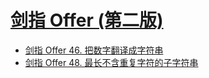 # [剑指 Offer (第二版)](https://leetcode.cn/problem-list/xb9nqhhg/)

- [剑指 Offer 46. 把数字翻译成字符串](Offer_46.java)
- [剑指 Offer 48. 最长不含重复字符的子字符串](Offer_48.java)